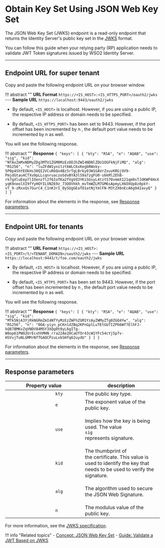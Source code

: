 # Obtain Key Set Using JSON Web Key Set

The JSON Web Key Set (JWKS) endpoint is a read-only endpoint that returns the Identity Server's public key set in the [JWKS]({{base_path}}/references/concepts/authentication/jwks) format. 

You can follow this guide when your relying party (RP) application needs to validate JWT Token signatures issued by WSO2 Identity Server.

----

## Endpoint URL for super tenant

Copy and paste the following endpoint URL on your browser window.

!!! abstract ""
    **URL Format**
    ```
    https://<IS_HOST>:<IS_HTTPS_PORT>/oauth2/jwks
    ```
    ---
    **Sample URL**
    ```
    https://localhost:9443/oauth2/jwks
    ```

- By default, `<IS_HOST>` is localhost. However, if you are using a public IP, the respective IP address or domain needs to be specified.

- By default, `<IS_HTTPS_PORT>` has been set to 9443. However, if the port offset has been incremented by n , the default port value needs to be incremented by n as well.

You will see the following response. 

!!! abstract ""
    **Response**
    ```
    {
        "keys": [
            {
            "kty": "RSA",
            "e": "AQAB",
            "use": "sig",
            "kid": "NTAxZmMxNDMyZDg3MTU1ZGM0MzEzODJhZWI4NDNlZDU1OGFkNjFiMQ",
            "alg": "RS256",
            "n": "luZFdW1ynitztkWLC6xKegbRWxky-5P0p4ShYEOkHs30QI2VCuR6Qo4Bz5rTgLBrky03W1GAVrZxuvKRGj9V9-PmjdGtau4CTXu9pLLcqnruaczoSdvBYA3lS9a7zgFU0-s6kMl2EhB-rk7gXluEep7lIOenzfl2f6IoTKa2fVgVd3YKiSGsyL4tztS70vmmX121qm0sTJdKWP4HxXyqK9neolXI9fYyHOYILVNZ69z_73OOVhkh_mvTmWZLM7GM6sApmyLX6OXUp8z0pkY-vT_9-zRxxQs7GurC4_C1nK3rI_0ySUgGEafO1atNjYmlFN-M3tZX6nEcA6g94IavyQ"
            }
        ]
    }
    ```

For information about the elements in the response, see [Response parameters](#response-parameters).

------

## Endpoint URL for tenants

Copy and paste the following endpoint URL on your browser window.

!!! abstract ""
    **URL Format**
    ```
    https://<IS_HOST>:<IS_PORT>/t/<TENANT_DOMAIN>/oauth2/jwks
    ```
    ---
    **Sample URL**
    ```
    https://localhost:9443/t/foo.com/oauth2/jwks
    ```

- By default, `<IS_HOST>` is localhost. However, if you are using a public IP, the respective IP address or domain needs to be specified.

- By default, `<IS_HTTPS_PORT>` has been set to 9443. However, if the port offset has been incremented by n , the default port value needs to be incremented by n as well.

You will see the following response. 

!!! abstract ""
    **Response**
    ```
    {
        "keys": [
            {
            "kty": "RSA",
            "e": "AQAB",
            "use": "sig",
            "kid": "MTk5NjA3YjRkNGRmZmI4NTYyMzEzZWFhZGM1YzAyZWMyZTg0ZGQ4Yw",
            "alg": "RS256",
            "n": "0OA-yiyn_pCKnldZBq2KPnGplLuTEtGU7IZP66Wf7ElhFJ-kQ87BMKvZqVNDV84MSY3XQg0t0yL6gITg-W8op61PWO2UrEcxhhMHN_rra22Ae2OCaUfOr43cW1YFc54cYj5p7v-HSVvjTuNLGMMrNfTGAOCPzuLxbSHfq62uydU"
            }
        ]
    }
    ```

For information about the elements in the response, see [Response parameters](#response-parameters).

-----

## Response parameters

<table>
<colgroup>
<col style="width: 50%" />
<col style="width: 50%" />
</colgroup>
<thead>
<tr class="header">
<th>Property value</th>
<th>description</th>
</tr>
</thead>
<tbody>
<tr class="odd">
<td><code>                   kty                  </code></td>
<td>The public key type.</td>
</tr>
<tr class="even">
<td><code>                   e                  </code></td>
<td>The exponent value of the public key.</td>
</tr>
<tr class="odd">
<td><code>                   use                  </code></td>
<td><p>Implies how the key is being used. The value <code>                    sig                   </code> represents signature.</p></td>
</tr>
<tr class="even">
<td><code>                   kid                  </code></td>
<td>The thumbprint of the certificate. This value is used to identify the key that needs to be used to verify the signature.</td>
</tr>
<tr class="odd">
<td><code>                   alg                  </code></td>
<td><p>The algorithm used to secure the JSON Web Signature.</p></td>
</tr>
<tr class="even">
<td><code>                   n                  </code></td>
<td>The modulus value of the public key.</td>
</tr>
</tbody>
</table>

For more information, see the [JWKS specification](https://tools.ietf.org/html/rfc7515#section-4).


!!! info "Related topics"
    - [Concept: JSON Web Key Set]({{base_path}}/references/concepts/authentication/jwks)
    - [Guide: Validate a JWT Based on JWKS]({{base_path}}/validate-jwt-using-jwks)
